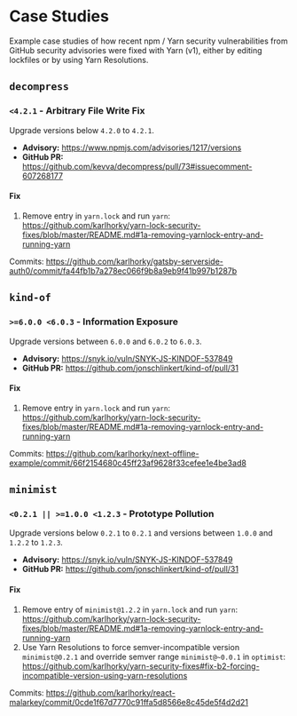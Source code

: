 # Case Studies

Example case studies of how recent npm / Yarn security vulnerabilities from GitHub security advisories were fixed with Yarn (v1), either by editing lockfiles or by using Yarn Resolutions.

## `decompress`

### `<4.2.1` - Arbitrary File Write Fix

Upgrade versions below `4.2.0` to `4.2.1`.

- **Advisory:** https://www.npmjs.com/advisories/1217/versions
- **GitHub PR:** https://github.com/kevva/decompress/pull/73#issuecomment-607268177

#### Fix

1. Remove entry in `yarn.lock` and run `yarn`: https://github.com/karlhorky/yarn-lock-security-fixes/blob/master/README.md#1a-removing-yarnlock-entry-and-running-yarn

Commits: https://github.com/karlhorky/gatsby-serverside-auth0/commit/fa44fb1b7a278ec066f9b8a9eb9f41b997b1287b

## `kind-of`

### `>=6.0.0 <6.0.3` - Information Exposure

Upgrade versions between `6.0.0` and `6.0.2` to `6.0.3`.

- **Advisory:** https://snyk.io/vuln/SNYK-JS-KINDOF-537849
- **GitHub PR:** https://github.com/jonschlinkert/kind-of/pull/31

#### Fix

1. Remove entry in `yarn.lock` and run `yarn`: https://github.com/karlhorky/yarn-lock-security-fixes/blob/master/README.md#1a-removing-yarnlock-entry-and-running-yarn

Commits: https://github.com/karlhorky/next-offline-example/commit/66f2154680c45ff23af9628f33cefee1e4be3ad8

## `minimist`

### `<0.2.1 || >=1.0.0 <1.2.3` - Prototype Pollution

Upgrade versions below `0.2.1` to `0.2.1` and versions between `1.0.0` and `1.2.2` to `1.2.3`.

- **Advisory:** https://snyk.io/vuln/SNYK-JS-KINDOF-537849
- **GitHub PR:** https://github.com/jonschlinkert/kind-of/pull/31

#### Fix

1. Remove entry of `minimist@1.2.2` in `yarn.lock` and run `yarn`: https://github.com/karlhorky/yarn-lock-security-fixes/blob/master/README.md#1a-removing-yarnlock-entry-and-running-yarn
2. Use Yarn Resolutions to force semver-incompatible version `minimist@0.2.1` and override semver range `minimist@~0.0.1` in `optimist`: https://github.com/karlhorky/yarn-security-fixes#fix-b2-forcing-incompatible-version-using-yarn-resolutions

Commits: https://github.com/karlhorky/react-malarkey/commit/0cde1f67d7770c91ffa5d8566e8c45de5f4d2d21

